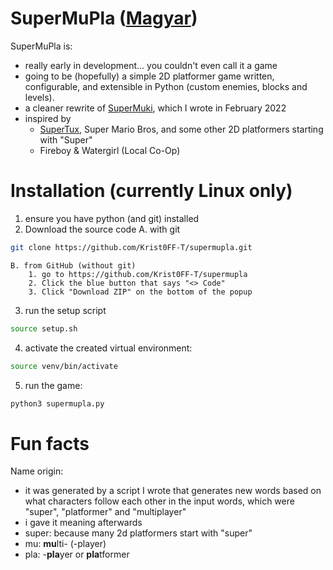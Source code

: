 # SuperMuPla ([Magyar](https://github.com/Krist0FF-T/supermupla/blob/main/README-HU.md))
SuperMuPla is:
- really early in development... you couldn't even call it a game
- going to be (hopefully) a simple 2D platformer game written, configurable, and extensible in Python (custom enemies, blocks and levels).
- a cleaner rewrite of [SuperMuki](https://github.com/Krist0FF-T/supermuki), which I wrote in February 2022
- inspired by
    - [SuperTux](https://github.com/SuperTux/supertux), Super Mario Bros, and some other 2D platformers starting with "Super"
    - Fireboy & Watergirl (Local Co-Op)

# Installation (currently Linux only)
1. ensure you have python (and git) installed
2. Download the source code
    A. with git
```bash
git clone https://github.com/Krist0FF-T/supermupla.git
```
    B. from GitHub (without git)
        1. go to https://github.com/Krist0FF-T/supermupla
        2. Click the blue button that says "<> Code"
        3. Click "Download ZIP" on the bottom of the popup

3. run the setup script
```bash
source setup.sh
```
4. activate the created virtual environment:
```bash
source venv/bin/activate
```
5. run the game:
```bash
python3 supermupla.py
```

# Fun facts

Name origin:
- it was generated by a script I wrote that generates new words based on what characters follow each other in the input words, which were "super", "platformer" and "multiplayer"
- i gave it meaning afterwards
- super: because many 2d platformers start with "super"
- mu: **mu**lti- (-player)
- pla: -**pla**yer or **pla**tformer




